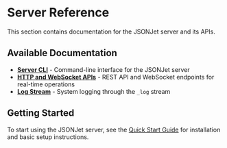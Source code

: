 # Server Reference

This section contains documentation for the JSONJet server and its APIs.

## Available Documentation

- **[Server CLI](./server-cli.md)** - Command-line interface for the JSONJet server
- **[HTTP and WebSocket APIs](./http-websocket.md)** - REST API and WebSocket endpoints for real-time operations
- **[Log Stream](./log-stream.md)** - System logging through the `_log` stream

## Getting Started

To start using the JSONJet server, see the [Quick Start Guide](../guide/quick-start.md) for installation and basic setup instructions. 